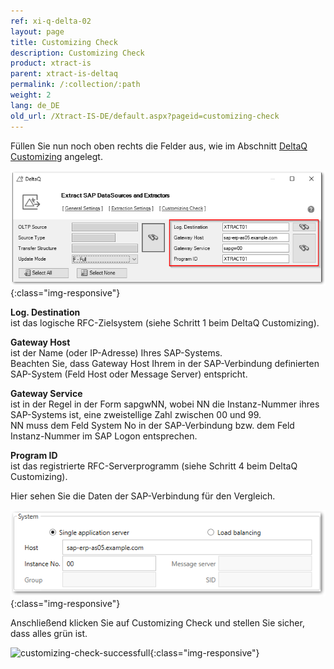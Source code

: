 ```yaml
---
ref: xi-q-delta-02
layout: page
title: Customizing Check
description: Customizing Check
product: xtract-is
parent: xtract-is-deltaq
permalink: /:collection/:path
weight: 2
lang: de_DE
old_url: /Xtract-IS-DE/default.aspx?pageid=customizing-check
---
```


Füllen Sie nun noch oben rechts die Felder aus, wie im Abschnitt [DeltaQ Customizing](https://help.theobald-software.com/de/xtract-is/sap-customizing/customizing-fuer-deltaq) angelegt. 

![deltaq-tech-settings](/img/content/deltaq-tech-settings.png){:class="img-responsive"}

**Log. Destination**<br> ist das logische RFC-Zielsystem (siehe Schritt 1 beim DeltaQ Customizing).

**Gateway Host**<br> ist der Name (oder IP-Adresse) Ihres SAP-Systems. <br>
Beachten Sie, dass Gateway Host Ihrem in der SAP-Verbindung definierten SAP-System (Feld Host oder Message Server) entspricht. 

**Gateway Service** <br> ist in der Regel in der Form sapgwNN, wobei NN die Instanz-Nummer ihres SAP-Systems ist, eine zweistellige Zahl zwischen 00 und 99. <br>
NN muss dem Feld System No in der SAP-Verbindung bzw. dem Feld Instanz-Nummer im SAP Logon entsprechen. 

**Program ID**<br> ist das registrierte RFC-Serverprogramm (siehe Schritt 4 beim DeltaQ Customizing).

Hier sehen Sie die Daten der SAP-Verbindung für den Vergleich.

![sap-conn-app-ecc](/img/content/sap-conn-app-ecc.png){:class="img-responsive"}

Anschließend klicken Sie auf Customizing Check und stellen Sie sicher, dass alles grün ist. 

![customizing-check-successfull](/img/content/customizing-check-successfull.png){:class="img-responsive"}
